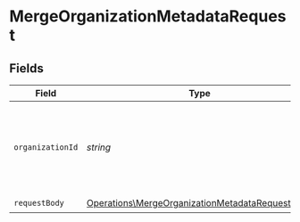 # MergeOrganizationMetadataRequest


## Fields

| Field                                                                                                              | Type                                                                                                               | Required                                                                                                           | Description                                                                                                        |
| ------------------------------------------------------------------------------------------------------------------ | ------------------------------------------------------------------------------------------------------------------ | ------------------------------------------------------------------------------------------------------------------ | ------------------------------------------------------------------------------------------------------------------ |
| `organizationId`                                                                                                   | *string*                                                                                                           | :heavy_check_mark:                                                                                                 | The ID of the organization for which metadata will be merged or updated                                            |
| `requestBody`                                                                                                      | [Operations\MergeOrganizationMetadataRequestBody](../../Models/Operations/MergeOrganizationMetadataRequestBody.md) | :heavy_check_mark:                                                                                                 | N/A                                                                                                                |
